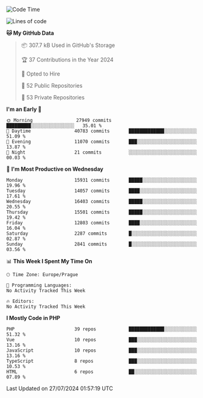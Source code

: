<!--START_SECTION:waka-->
![Code Time](http://img.shields.io/badge/Code%20Time-1%2C583%20hrs%2058%20mins-blue)

![Lines of code](https://img.shields.io/badge/From%20Hello%20World%20I%27ve%20Written-25.2%20million%20lines%20of%20code-blue)

**🐱 My GitHub Data** 

> 📦 307.7 kB Used in GitHub's Storage 
 > 
> 🏆 37 Contributions in the Year 2024
 > 
> 💼 Opted to Hire
 > 
> 📜 52 Public Repositories 
 > 
> 🔑 53 Private Repositories 
 > 
**I'm an Early 🐤** 

```text
🌞 Morning                27949 commits       █████████░░░░░░░░░░░░░░░░   35.01 % 
🌆 Daytime                40783 commits       █████████████░░░░░░░░░░░░   51.09 % 
🌃 Evening                11070 commits       ███░░░░░░░░░░░░░░░░░░░░░░   13.87 % 
🌙 Night                  21 commits          ░░░░░░░░░░░░░░░░░░░░░░░░░   00.03 % 
```
📅 **I'm Most Productive on Wednesday** 

```text
Monday                   15931 commits       █████░░░░░░░░░░░░░░░░░░░░   19.96 % 
Tuesday                  14057 commits       ████░░░░░░░░░░░░░░░░░░░░░   17.61 % 
Wednesday                16403 commits       █████░░░░░░░░░░░░░░░░░░░░   20.55 % 
Thursday                 15501 commits       █████░░░░░░░░░░░░░░░░░░░░   19.42 % 
Friday                   12803 commits       ████░░░░░░░░░░░░░░░░░░░░░   16.04 % 
Saturday                 2287 commits        █░░░░░░░░░░░░░░░░░░░░░░░░   02.87 % 
Sunday                   2841 commits        █░░░░░░░░░░░░░░░░░░░░░░░░   03.56 % 
```


📊 **This Week I Spent My Time On** 

```text
🕑︎ Time Zone: Europe/Prague

💬 Programming Languages: 
No Activity Tracked This Week

🔥 Editors: 
No Activity Tracked This Week
```

**I Mostly Code in PHP** 

```text
PHP                      39 repos            █████████████░░░░░░░░░░░░   51.32 % 
Vue                      10 repos            ███░░░░░░░░░░░░░░░░░░░░░░   13.16 % 
JavaScript               10 repos            ███░░░░░░░░░░░░░░░░░░░░░░   13.16 % 
TypeScript               8 repos             ███░░░░░░░░░░░░░░░░░░░░░░   10.53 % 
HTML                     6 repos             ██░░░░░░░░░░░░░░░░░░░░░░░   07.89 % 
```




 Last Updated on 27/07/2024 01:57:19 UTC
<!--END_SECTION:waka-->
<!--
**AlexKratky/AlexKratky** is a ✨ _special_ ✨ repository because its `README.md` (this file) appears on your GitHub profile.

Here are some ideas to get you started:

- 🔭 I’m currently working on ...
- 🌱 I’m currently learning ...
- 👯 I’m looking to collaborate on ...
- 🤔 I’m looking for help with ...
- 💬 Ask me about ...
- 📫 How to reach me: ...
- 😄 Pronouns: ...
- ⚡ Fun fact: ...
-->
